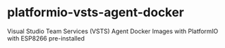 # platformio-vsts-agent-docker
Visual Studio Team Services (VSTS) Agent Docker Images with PlatformIO with ESP8266 pre-installed
